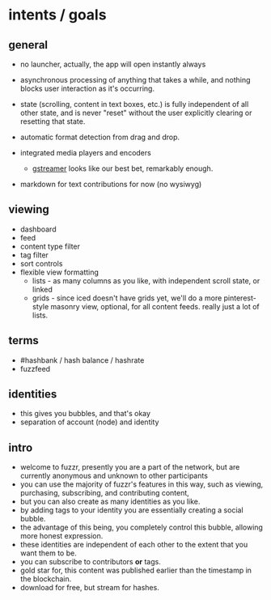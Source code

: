 # intents / goals

## general

- no launcher, actually, the app will open instantly always
- asynchronous processing of anything that takes a while, and nothing blocks user interaction as it's occurring.
- state (scrolling, content in text boxes, etc.) is fully independent of all other state, and is never "reset" without the user explicitly clearing or resetting that state.

- automatic format detection from drag and drop.
- integrated media players and encoders
  - [gstreamer](https://crates.io/keywords/gstreamer) looks like our best bet, remarkably enough.
- markdown for text contributions for now (no wysiwyg)

## viewing

- dashboard
- feed
- content type filter
- tag filter
- sort controls
- flexible view formatting
  - lists - as many columns as you like, with independent scroll state, or linked
  - grids - since iced doesn't have grids yet, we'll do a more pinterest-style masonry view, optional, for all content feeds. really just a lot of lists.

## terms

- #hashbank / hash balance / hashrate
- fuzzfeed

## identities

- this gives you bubbles, and that's okay
- separation of account (node) and identity

## intro

- welcome to fuzzr, presently you are a part of the network, but are currently anonymous and unknown to other participants
- you can use the majority of fuzzr's features in this way, such as viewing, purchasing, subscribing, and contributing content,
- but you can also create as many identities as you like.
- by adding tags to your identity you are essentially creating a social bubble.
- the advantage of this being, you completely control this bubble, allowing more honest expression.
- these identities are independent of each other to the extent that you want them to be.
- you can subscribe to contributors **or** tags.
- gold star for, this content was published earlier than the timestamp in the blockchain.
- download for free, but stream for hashes.
